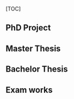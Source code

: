 <!-- 
.. link: 
.. description: 
.. tags: 
.. date: 2013/08/21 18:14:34
.. title: Research
.. slug: research
-->

[TOC]

## PhD Project

## Master Thesis

## Bachelor Thesis

## Exam works